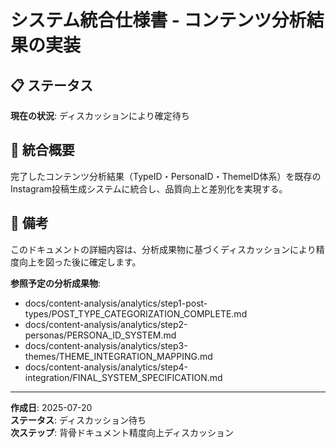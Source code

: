 # システム統合仕様書 - コンテンツ分析結果の実装

## 📋 ステータス

**現在の状況**: ディスカッションにより確定待ち

## 🎯 統合概要

完了したコンテンツ分析結果（TypeID・PersonaID・ThemeID体系）を既存のInstagram投稿生成システムに統合し、品質向上と差別化を実現する。

## 📝 備考

このドキュメントの詳細内容は、分析成果物に基づくディスカッションにより精度向上を図った後に確定します。

**参照予定の分析成果物**:
- docs/content-analysis/analytics/step1-post-types/POST_TYPE_CATEGORIZATION_COMPLETE.md
- docs/content-analysis/analytics/step2-personas/PERSONA_ID_SYSTEM.md
- docs/content-analysis/analytics/step3-themes/THEME_INTEGRATION_MAPPING.md  
- docs/content-analysis/analytics/step4-integration/FINAL_SYSTEM_SPECIFICATION.md

---

**作成日**: 2025-07-20  
**ステータス**: ディスカッション待ち  
**次ステップ**: 背骨ドキュメント精度向上ディスカッション